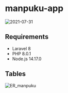 # manpuku-app
![2021-07-31](https://user-images.githubusercontent.com/69677740/127734562-e3539492-16fc-4e56-a5d1-793e98e7a670.png)
## Requirements
- Laravel 8
- PHP 8.0.1
- Node.js 14.17.0
## Tables
![ER_manpuku](https://user-images.githubusercontent.com/69677740/127734070-0649145e-da0d-4169-90d1-81e2da4132d9.png)
